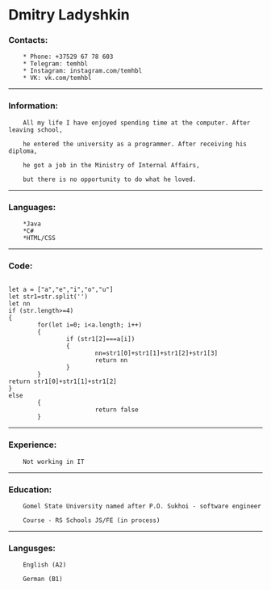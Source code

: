 # Dmitry Ladyshkin
### Contacts: 
        * Phone: +37529 67 78 603
        * Telegram: temhbl
        * Instagram: instagram.com/temhbl
        * VK: vk.com/temhbl
        
---

### Information:

        All my life I have enjoyed spending time at the computer. After leaving school, 
        
        he entered the university as a programmer. After receiving his diploma, 
        
        he got a job in the Ministry of Internal Affairs, 
        
        but there is no opportunity to do what he loved.

---

### Languages:
        *Java
        *C#
        *HTML/CSS
        
---

### Code:

```

let a = ["a","e","i","o","u"]
let str1=str.split('')
let nn
if (str.length>=4)
{
        for(let i=0; i<a.length; i++)
        {
                if (str1[2]===a[i])
                {
                        nn=str1[0]+str1[1]+str1[2]+str1[3]
                        return nn
                }
        }
return str1[0]+str1[1]+str1[2]
}
else
        {
                        return false
        }
```

---

### Experience:
        Not working in IT

---

### Education:

        Gomel State University named after P.O. Sukhoi - software engineer

        Course - RS Schools JS/FE (in process)

---

### Langusges:
        English (A2)

        German (B1)

  
